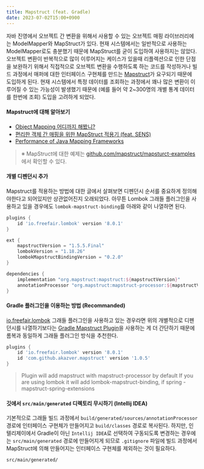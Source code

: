 ```yaml
---
title: Mapstruct (feat. Gradle)
date: 2023-07-02T15:00+0900
---
```


자바 진영에서 오브젝트 간 변환을 위해서 사용할 수 있는 오브젝트 매핑 라이브러리에는 ModelMapper와 MapStruct가 있다. 현재 시스템에서는 일반적으로 사용하는 ModelMapper로도 충분했기 때문에 MapStruct를 굳이 도입하여 사용하지는 않았다. 오브젝트 변환이 반복적으로 많이 이루어지는 케이스가 있을때 리플렉션으로 인한 단점을 보완하기 위해서 직접적으로 오브젝트 변환을 수행하도록 하는 코드를 작성하거나 빌드 과정에서 매퍼에 대한 인터페이스 구현체를 만드는 [Mapstruct](https://mapstruct.org/)가 요구되기 때문에 도입하게 된다. 현재 시스템에서 특정 데이터를 조회하는 과정에서 꽤나 많은 변환이 이루어질 수 있는 가능성이 발생했기 때문에 (예를 들어 약 2~300명의 개별 통계 데이터를 한번에 조회) 도입을 고려하게 되었다.

#### Mapstruct에 대해 알아보기

- [Object Mapping 어디까지 해봤니?](https://meetup.nhncloud.com/posts/213)
- [편리한 객체 간 매핑을 위한 MapStruct 적용기 (feat. SENS)](https://medium.com/naver-cloud-platform/%EA%B8%B0%EC%88%A0-%EC%BB%A8%ED%85%90%EC%B8%A0-%EB%AC%B8%EC%9E%90-%EC%95%8C%EB%A6%BC-%EB%B0%9C%EC%86%A1-%EC%84%9C%EB%B9%84%EC%8A%A4-sens%EC%9D%98-mapstruct-%EC%A0%81%EC%9A%A9%EA%B8%B0-8fd2bc2bc33b)
- [Performance of Java Mapping Frameworks](https://www.baeldung.com/java-performance-mapping-frameworks)

> ※ MapStruct에 대한 예제는 [github.com/mapstruct/mapsturct-examples](https://github.com/mapstruct/mapstruct-examples)에서 확인할 수 있다.

#### 개별 디펜던시 추가
Mapstruct를 적용하는 방법에 대한 글에서 살펴보면 디펜던시 순서를 중요하게 정의해야한다고 되어있지만 상관없어진지 오래되었다. 아무튼 Lombok 그래들 플러그인을 사용하고 있을 경우에도 `lombok-mapstruct-binding`를 아래와 같이 나열하면 된다.

```groovy build.gradle
plugins {
    id 'io.freefair.lombok' version '8.0.1'
}

ext {
    mapstructVersion = "1.5.5.Final"
    lombokVersion = "1.18.26"
    lombokMapstructBindingVersion = "0.2.0"
}

dependencies {
    implementation "org.mapstruct:mapstruct:${mapstructVersion}"
    annotationProcessor "org.mapstruct:mapstruct-processor:${mapstructVersion}", "org.projectlombok:lombok-mapstruct-binding:${lombokMapstructBindingVersion}"
}
```

#### Gradle 플러그인을 이용하는 방법 (Recommanded)
[io.freefair.lombok](https://plugins.gradle.org/plugin/io.freefair.lombok) 그래들 플러그인을 사용하고 있는 경우라면 위의 개별적으로 디펜던시를 나열하기보다는 [Gradle Mapstruct Plugin](https://github.com/AkaZver/mapstruct-plugin)을 사용하는 게 더 간단하기 때문에 롬복과 동일하게 그래들 플러그인 방식을 추천한다.

```groovy build.gradle
plugins {
    id 'io.freefair.lombok' version '8.0.1'
    id 'com.github.akazver.mapstruct' version '1.0.5'
}
```
> Plugin will add mapstruct with mapstruct-processor by default
> If you are using lombok it will add lombok-mapstruct-binding, if spring - mapstruct-spring-extensions

#### 깃에서 `src/main/generated` 디렉토리 무시하기 (Intellij IDEA)
기본적으로 그래들 빌드 과정에서 `build/generated/sources/annotationProcessor` 경로에 인터페이스 구현체가 만들어지고 `build/classes` 경로로 복사된다. 하지만, 인텔리제이에서 Gradle이 아닌 `Intellij IDEA`로 선택하여 구동되도록 변경하는 경우에는 `src/main/generated` 경로에 만들어지게 되므로 `.gitignore` 파일에 빌드 과정에서 MapStruct에 의해 만들어지는 인터페이스 구현체를 제외하는 것이 필요하다.

```gitignore .gitignore
src/main/generated/
```

